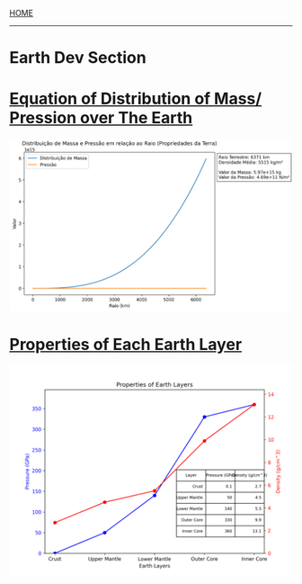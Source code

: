 [HOME](/README.Md)

--------------------

# Earth Dev Section

# [Equation of Distribution of Mass/ Pression over The Earth](/assets/addons/python/dev/earth/equations/1.py)    
     
![img](/assets/addons/python/dev/earth/imgs/distribuicao_massa_pressao.png)   


# [Properties of Each Earth Layer](/assets/addons/python/dev/earth/plot/earth_layers.py)    

![img](/assets/addons/python/dev/earth/imgs/earth_layers_properties.png)   
